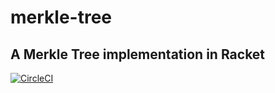 # merkle-tree
## A Merkle Tree implementation in Racket

[![CircleCI](https://circleci.com/gh/PabloReszczynski/merkle-tree.svg?style=shield)](https://circleci.com/gh/PabloReszczynski/merkle-tree)
